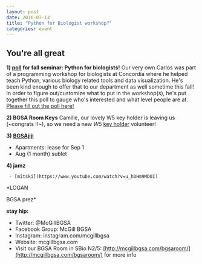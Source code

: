 ```yaml
---
layout: post
date: 2016-07-13
title: "Python for Biologist workshop?"
categories: event
---
```


## You're all great

**1) [poll](https://docs.google.com/forms/d/e/1FAIpQLSeG3CCq-8MItIFiLgNUQMU6KgT9pzvlFONz5GEvYUde3loZPQ/viewform?c=0&w=1) for fall seminar: Python for biologists!**
     Our very own Carlos was part of a programming workshop for biologists at Concordia where he helped teach Python, various biology related tools and data visualization. He's been kind enough to offer that to our department as well sometime this fall! In order to figure out/customize what to put in the workshop(s), he's put together this poll to gauge who's interested and what level people are at. [Please fill out the poll here!]( https://docs.google.com/forms/d/e/1FAIpQLSeG3CCq-8MItIFiLgNUQMU6KgT9pzvlFONz5GEvYUde3loZPQ/viewform?c=0&w=1)


**2) BGSA Room Keys**
Camille, our lovely W5 key holder is leaving us (~congrats !!~), so we need a new *W5* [key holder](https://docs.google.com/spreadsheets/d/1PWHg45l0DNsY3SJ0CzAYsUNY9Xdv4eXkx6zcgu3TZJo/edit#gid=0) volunteer!

**3) [BGSAjiji](https://docs.google.com/spreadsheets/d/1s9BcBibvzUni4RXZ90X5_LQtxD_19S6mxys_-VmQ1CM/edit?pli=1#gid=0)**
  - Apartments: lease for Sep 1
  - Aug (1 month) sublet
  
**4) jamz**

     - [mitski](https://www.youtube.com/watch?v=u_hDHm9MD0I)
 
 
*LOGAN

BGSA prez*

__stay hip:__

 - Twitter: @McGillBGSA
 - Facebook Group: McGill BGSA
 - Instagram: instagram.com/mcgillbgsa 
 - Website: mcgillbgsa.com
 - Visit our BGSA Room in SBio N2/5: [http://mcgillbgsa.com/bgsaroom/](http://mcgillbgsa.com/bgsaroom/) for more info
